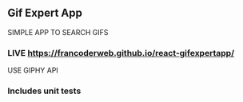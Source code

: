 ## Gif Expert App
SIMPLE APP TO SEARCH GIFS

### LIVE https://francoderweb.github.io/react-gifexpertapp/
USE GIPHY API

### Includes unit tests

